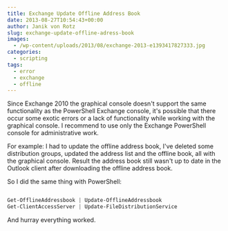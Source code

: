 ```yaml
---
title: Exchange Update Offline Address Book
date: 2013-08-27T10:54:43+00:00
author: Janik von Rotz
slug: exchange-update-offline-adress-book
images:
  - /wp-content/uploads/2013/08/exchange-2013-e1393417827333.jpg
categories:
  - scripting
tags:
  - error
  - exchange
  - offline
---
```

Since Exchange 2010 the graphical console doesn't support the same functionality as the PowerShell Exchange console, it's possible that there occur some exotic errors or a lack of functionality while working with the graphical console. I recommend to use only the Exchange PowerShell console for administrative work.

For example: I had to update the offline address book, I've deleted some distribution groups, updated the address list and the offline book, all with the graphical console. Result the address book still wasn't up to date in the Outlook client after downloading the offline address book.

So I did the same thing with PowerShell:

```powershell

Get-OfflineAddressbook | Update-OfflineAddressbook
Get-ClientAccessServer | Update-FileDistributionService

```

And hurray everything worked.